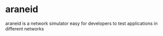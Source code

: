 # araneid
araneid is a network simulator easy for developers to test applications in different networks
